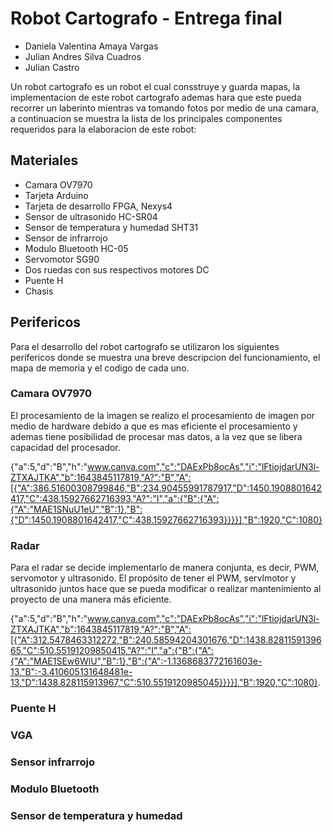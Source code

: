 # Robot Cartografo - Entrega final

- Daniela Valentina Amaya Vargas
- Julian Andres Silva Cuadros
- Julian Castro

Un robot cartografo es un robot el cual consstruye y guarda mapas, la implementacion de este robot cartografo ademas hara que este pueda recorrer un laberinto mientras va tomando fotos por medio de una camara, a continuacion se muestra la lista de los principales componentes requeridos para la elaboracion de este robot:

## Materiales
- Camara OV7970
- Tarjeta Arduino 
- Tarjeta de desarrollo FPGA, Nexys4
- Sensor de ultrasonido HC-SR04
- Sensor de temperatura y humedad SHT31
- Sensor de infrarrojo
- Modulo Bluetooth HC-05
- Servomotor SG90
- Dos ruedas con sus respectivos motores DC
- Puente H
- Chasis

## Perifericos
Para el desarrollo del robot cartografo se utilizaron los siguientes perifericos donde se muestra una breve descripcion del funcionamiento, el mapa de memoria y el codigo de cada uno.

### Camara OV7970
El procesamiento de la imagen se realizo el procesamiento de imagen por medio de hardware debido a que es mas eficiente el procesamiento y ademas tiene posibilidad de procesar mas datos, a la vez que se libera capacidad del procesador.


{"a":5,"d":"B","h":"www.canva.com","c":"DAExPb8ocAs","i":"lFtiojdarUN3l-ZTXAJTKA","b":1643845117819,"A?":"B","A":[{"A":386.51600308799846,"B":234.90455991787917,"D":1450.1908801642417,"C":438.15927662716393,"A?":"I","a":{"B":{"A":{"A":"MAE1SNuU1eU","B":1},"B":{"D":1450.1908801642417,"C":438.15927662716393}}}}],"B":1920,"C":1080}


### Radar
Para el radar se decide implementarlo de manera conjunta, es decir, PWM, servomotor y ultrasonido. El propósito de tener el PWM, servlmotor y ultrasonido juntos hace que se pueda modificar o realizar mantenimiento al proyecto de una manera más eficiente. 

{"a":5,"d":"B","h":"www.canva.com","c":"DAExPb8ocAs","i":"lFtiojdarUN3l-ZTXAJTKA","b":1643845117819,"A?":"B","A":[{"A":312.5478463312272,"B":240.58594204301676,"D":1438.8281159139665,"C":510.55191209850415,"A?":"I","a":{"B":{"A":{"A":"MAE1SEw6WlU","B":1},"B":{"A":-1.1368683772161603e-13,"B":-3.410605131648481e-13,"D":1438.828115913967,"C":510.5519120985045}}}}],"B":1920,"C":1080}.
### Puente H

### VGA

### Sensor infrarrojo

### Modulo Bluetooth

### Sensor de temperatura y humedad



